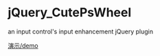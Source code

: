 jQuery_CutePsWheel
==================

an input control's input enhancement jQuery plugin

[演示/demo](http://walkingp.github.io/jQuery_CutePsWheel/)
